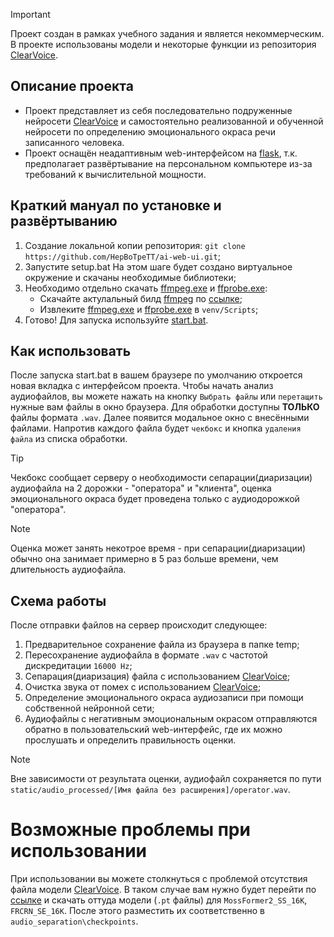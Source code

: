 > [!IMPORTANT]
> Проект создан в рамках учебного задания и является некоммерческим. В проекте использованы модели и некоторые функции из репозитория <a href="https://huggingface.co/spaces/alibabasglab/ClearVoice/tree/main">ClearVoice</a>.

## Описание проекта
- Проект представляет из себя последовательно подруженные нейросети <a href="https://huggingface.co/spaces/alibabasglab/ClearVoice/tree/main">ClearVoice</a> и самостоятельно реализованной и обученной нейросети по определению эмоционального окраса речи записанного человека.
- Проект оснащён неадаптивным web-интерфейсом на <ins>flask</ins>, т.к. предполагает развёртывание на персональном компьютере из-за требований к вычислительной мощности.

## Краткий мануал по установке и развёртыванию
1. Создание локальной копии репозитория:
   `git clone https://github.com/HepBoTpeTT/ai-web-ui.git`;
2. Запустите setup.bat
   На этом шаге будет создано виртуальное окружение и скачаны необходимые библиотеки;
3. Необходимо отдельно скачать <ins>ffmpeg.exe</ins> и <ins>ffprobe.exe</ins>:
    - Скачайте актулальный билд <ins>ffmpeg</ins> по <a href="https://www.gyan.dev/ffmpeg/builds/ffmpeg-git-full.7z">ссылке</a>;
    - Извлеките <ins>ffmpeg.exe</ins> и <ins>ffprobe.exe</ins> в `venv/Scripts`;
4. Готово! Для запуска используйте <ins>start.bat</ins>.

## Как использовать
После запуска start.bat в вашем браузере по умолчанию откроется новая вкладка с интерфейсом проекта. Чтобы начать анализ аудиофайлов, вы можете нажать на кнопку `Выбрать файлы` или `перетащить` нужные вам файлы в окно браузера. Для обработки доступны **ТОЛЬКО** файлы формата `.wav`.
Далее появится модальное окно с внесёнными файлами. Напротив каждого файла будет `чекбокс` и кнопка `удаления файла` из списка обработки. 

> [!TIP]
> Чекбокс сообщает серверу о необходимости сепарации(диаризации) аудиофайла на 2 дорожки - "оператора" и "клиента", оценка эмоционального окраса будет проведена только с аудиодорожкой "оператора".

> [!NOTE]
> Оценка может занять некотрое время - при сепарации(диаризации) обычно она занимает примерно в 5 раз больше времени, чем длительность аудиофайла.

## Схема работы
После отправки файлов на сервер происходит следующее:
1. Предварительное сохранение файла из браузера в папке temp;
2. Пересохранение аудиофайла в формате `.wav` с частотой дискредитации `16000 Hz`;
3. Сепарация(диаризация) файла с использованием <a href="https://huggingface.co/spaces/alibabasglab/ClearVoice/tree/main">ClearVoice</a>;
4. Очистка звука от помех с использованием <a href="https://huggingface.co/spaces/alibabasglab/ClearVoice/tree/main">ClearVoice</a>;
5. Определение эмоционального окраса аудиозаписи при помощи собственной нейронной сети;
6. Аудиофайлы с негативным эмоциональным окрасом отправляются обратно в пользовательский web-интерфейс, где их можно прослушать и определить правильность оценки.

> [!NOTE]
> Вне зависимости от результата оценки, аудиофайл сохраняется по пути `static/audio_processed/[Имя файла без расширения]/operator.wav`.

# Возможные проблемы при использовании
При использовании вы можете столкнуться с проблемой отсутствия файла модели <a href="https://github.com/modelscope/ClearerVoice-Studio/tree/main/clearvoice">ClearVoice</a>. В таком случае вам нужно будет перейти по <a href="https://huggingface.co/spaces/alibabasglab/ClearVoice/tree/main/checkpoints">ссылке</a> и скачать оттуда модели (`.pt` файлы) для `MossFormer2_SS_16K`, `FRCRN_SE_16K`. После этого разместить их соответственно в `audio_separation\checkpoints`.
